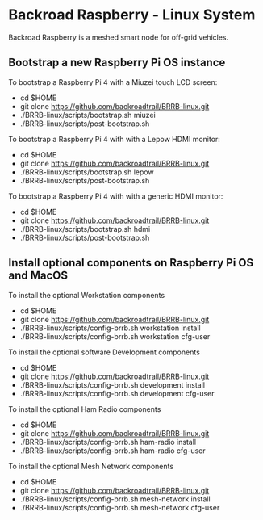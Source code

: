 # Backroad Raspberry - Linux System
Backroad Raspberry is a meshed smart node for off-grid vehicles.

## Bootstrap a new Raspberry Pi OS instance

To bootstrap a Raspberry Pi 4 with a Miuzei touch LCD screen:
  * cd $HOME
  * git clone https://github.com/backroadtrail/BRRB-linux.git
  * ./BRRB-linux/scripts/bootstrap.sh miuzei
  * ./BRRB-linux/scripts/post-bootstrap.sh

To bootstrap a Raspberry Pi 4 with with a Lepow HDMI monitor:
  * cd $HOME
  * git clone https://github.com/backroadtrail/BRRB-linux.git
  * ./BRRB-linux/scripts/bootstrap.sh lepow
  * ./BRRB-linux/scripts/post-bootstrap.sh

To bootstrap a Raspberry Pi 4 with with a generic HDMI monitor:
  * cd $HOME
  * git clone https://github.com/backroadtrail/BRRB-linux.git
  * ./BRRB-linux/scripts/bootstrap.sh hdmi
  * ./BRRB-linux/scripts/post-bootstrap.sh

## Install optional components on Raspberry Pi OS and MacOS

To install the optional Workstation components
  * cd $HOME
  * git clone https://github.com/backroadtrail/BRRB-linux.git
  * ./BRRB-linux/scripts/config-brrb.sh workstation install
  * ./BRRB-linux/scripts/config-brrb.sh workstation cfg-user <user-name>

To install the optional software Development components
  * cd $HOME
  * git clone https://github.com/backroadtrail/BRRB-linux.git
  * ./BRRB-linux/scripts/config-brrb.sh development install
  * ./BRRB-linux/scripts/config-brrb.sh development cfg-user <user-name>

To install the optional Ham Radio components
  * cd $HOME
  * git clone https://github.com/backroadtrail/BRRB-linux.git
  * ./BRRB-linux/scripts/config-brrb.sh ham-radio install
  * ./BRRB-linux/scripts/config-brrb.sh ham-radio cfg-user <user-name>

To install the optional Mesh Network components
  * cd $HOME
  * git clone https://github.com/backroadtrail/BRRB-linux.git
  * ./BRRB-linux/scripts/config-brrb.sh mesh-network install
  * ./BRRB-linux/scripts/config-brrb.sh mesh-network cfg-user <user-name>

